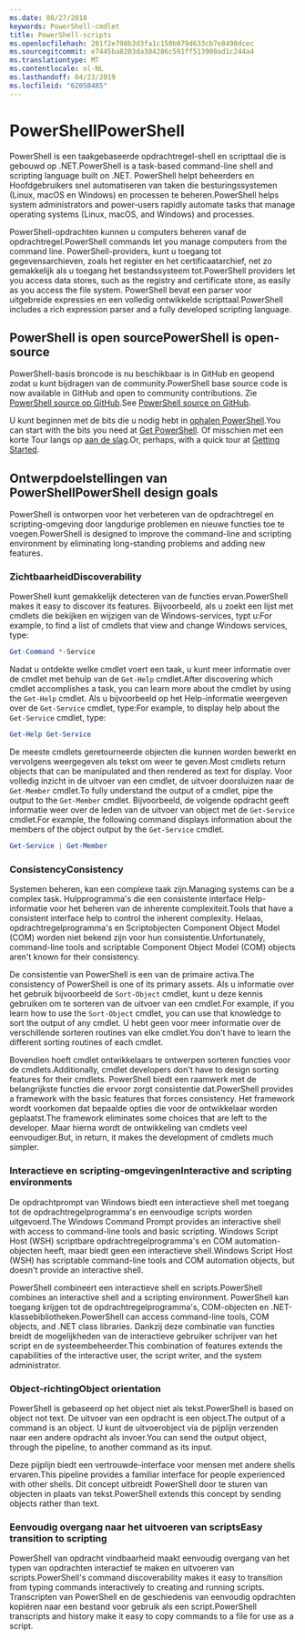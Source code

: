 ```yaml
---
ms.date: 08/27/2018
keywords: PowerShell-cmdlet
title: PowerShell-scripts
ms.openlocfilehash: 281f2e798b3d3fa1c150b079d633cb7e8490dcec
ms.sourcegitcommit: e7445ba8203da304286c591ff513900ad1c244a4
ms.translationtype: MT
ms.contentlocale: nl-NL
ms.lasthandoff: 04/23/2019
ms.locfileid: "62058485"
---
```

# <a name="powershell"></a><span data-ttu-id="9265f-103">PowerShell</span><span class="sxs-lookup"><span data-stu-id="9265f-103">PowerShell</span></span>

<span data-ttu-id="9265f-104">PowerShell is een taakgebaseerde opdrachtregel-shell en scripttaal die is gebouwd op .NET.</span><span class="sxs-lookup"><span data-stu-id="9265f-104">PowerShell is a task-based command-line shell and scripting language built on .NET.</span></span>
<span data-ttu-id="9265f-105">PowerShell helpt beheerders en Hoofdgebruikers snel automatiseren van taken die besturingssystemen (Linux, macOS en Windows) en processen te beheren.</span><span class="sxs-lookup"><span data-stu-id="9265f-105">PowerShell helps system administrators and power-users rapidly automate tasks that manage operating systems (Linux, macOS, and Windows) and processes.</span></span>

<span data-ttu-id="9265f-106">PowerShell-opdrachten kunnen u computers beheren vanaf de opdrachtregel.</span><span class="sxs-lookup"><span data-stu-id="9265f-106">PowerShell commands let you manage computers from the command line.</span></span> <span data-ttu-id="9265f-107">PowerShell-providers, kunt u toegang tot gegevensarchieven, zoals het register en het certificaatarchief, net zo gemakkelijk als u toegang het bestandssysteem tot.</span><span class="sxs-lookup"><span data-stu-id="9265f-107">PowerShell providers let you access data stores, such as the registry and certificate store, as easily as you access the file system.</span></span> <span data-ttu-id="9265f-108">PowerShell bevat een parser voor uitgebreide expressies en een volledig ontwikkelde scripttaal.</span><span class="sxs-lookup"><span data-stu-id="9265f-108">PowerShell includes a rich expression parser and a fully developed scripting language.</span></span>

## <a name="powershell-is-open-source"></a><span data-ttu-id="9265f-109">PowerShell is open source</span><span class="sxs-lookup"><span data-stu-id="9265f-109">PowerShell is open-source</span></span>

<span data-ttu-id="9265f-110">PowerShell-basis broncode is nu beschikbaar is in GitHub en geopend zodat u kunt bijdragen van de community.</span><span class="sxs-lookup"><span data-stu-id="9265f-110">PowerShell base source code is now available in GitHub and open to community contributions.</span></span>
<span data-ttu-id="9265f-111">Zie [PowerShell source op GitHub](https://github.com/powershell/powershell).</span><span class="sxs-lookup"><span data-stu-id="9265f-111">See [PowerShell source on GitHub](https://github.com/powershell/powershell).</span></span>

<span data-ttu-id="9265f-112">U kunt beginnen met de bits die u nodig hebt in [ophalen PowerShell](https://github.com/PowerShell/PowerShell#get-powershell).</span><span class="sxs-lookup"><span data-stu-id="9265f-112">You can start with the bits you need at [Get PowerShell](https://github.com/PowerShell/PowerShell#get-powershell).</span></span>
<span data-ttu-id="9265f-113">Of misschien met een korte Tour langs op [aan de slag](https://github.com/PowerShell/PowerShell/blob/master/docs/learning-powershell).</span><span class="sxs-lookup"><span data-stu-id="9265f-113">Or, perhaps, with a quick tour at [Getting Started](https://github.com/PowerShell/PowerShell/blob/master/docs/learning-powershell).</span></span>

## <a name="powershell-design-goals"></a><span data-ttu-id="9265f-114">Ontwerpdoelstellingen van PowerShell</span><span class="sxs-lookup"><span data-stu-id="9265f-114">PowerShell design goals</span></span>

<span data-ttu-id="9265f-115">PowerShell is ontworpen voor het verbeteren van de opdrachtregel en scripting-omgeving door langdurige problemen en nieuwe functies toe te voegen.</span><span class="sxs-lookup"><span data-stu-id="9265f-115">PowerShell is designed to improve the command-line and scripting environment by eliminating long-standing problems and adding new features.</span></span>

### <a name="discoverability"></a><span data-ttu-id="9265f-116">Zichtbaarheid</span><span class="sxs-lookup"><span data-stu-id="9265f-116">Discoverability</span></span>

<span data-ttu-id="9265f-117">PowerShell kunt gemakkelijk detecteren van de functies ervan.</span><span class="sxs-lookup"><span data-stu-id="9265f-117">PowerShell makes it easy to discover its features.</span></span> <span data-ttu-id="9265f-118">Bijvoorbeeld, als u zoekt een lijst met cmdlets die bekijken en wijzigen van de Windows-services, typt u:</span><span class="sxs-lookup"><span data-stu-id="9265f-118">For example, to find a list of cmdlets that view and change Windows services, type:</span></span>

```powershell
Get-Command *-Service
```

<span data-ttu-id="9265f-119">Nadat u ontdekte welke cmdlet voert een taak, u kunt meer informatie over de cmdlet met behulp van de `Get-Help` cmdlet.</span><span class="sxs-lookup"><span data-stu-id="9265f-119">After discovering which cmdlet accomplishes a task, you can learn more about the cmdlet by using the `Get-Help` cmdlet.</span></span> <span data-ttu-id="9265f-120">Als u bijvoorbeeld op het Help-informatie weergeven over de `Get-Service` cmdlet, type:</span><span class="sxs-lookup"><span data-stu-id="9265f-120">For example, to display help about the `Get-Service` cmdlet, type:</span></span>

```powershell
Get-Help Get-Service
```

<span data-ttu-id="9265f-121">De meeste cmdlets geretourneerde objecten die kunnen worden bewerkt en vervolgens weergegeven als tekst om weer te geven.</span><span class="sxs-lookup"><span data-stu-id="9265f-121">Most cmdlets return objects that can be manipulated and then rendered as text for display.</span></span> <span data-ttu-id="9265f-122">Voor volledig inzicht in de uitvoer van een cmdlet, de uitvoer doorsluizen naar de `Get-Member` cmdlet.</span><span class="sxs-lookup"><span data-stu-id="9265f-122">To fully understand the output of a cmdlet, pipe the output to the `Get-Member` cmdlet.</span></span> <span data-ttu-id="9265f-123">Bijvoorbeeld, de volgende opdracht geeft informatie weer over de leden van de uitvoer van object met de `Get-Service` cmdlet.</span><span class="sxs-lookup"><span data-stu-id="9265f-123">For example, the following command displays information about the members of the object output by the `Get-Service` cmdlet.</span></span>

```powershell
Get-Service | Get-Member
```

### <a name="consistency"></a><span data-ttu-id="9265f-124">Consistency</span><span class="sxs-lookup"><span data-stu-id="9265f-124">Consistency</span></span>

<span data-ttu-id="9265f-125">Systemen beheren, kan een complexe taak zijn.</span><span class="sxs-lookup"><span data-stu-id="9265f-125">Managing systems can be a complex task.</span></span> <span data-ttu-id="9265f-126">Hulpprogramma's die een consistente interface Help-informatie voor het beheren van de inherente complexiteit.</span><span class="sxs-lookup"><span data-stu-id="9265f-126">Tools that have a consistent interface help to control the inherent complexity.</span></span> <span data-ttu-id="9265f-127">Helaas, opdrachtregelprogramma's en Scriptobjecten Component Object Model (COM) worden niet bekend zijn voor hun consistentie.</span><span class="sxs-lookup"><span data-stu-id="9265f-127">Unfortunately, command-line tools and scriptable Component Object Model (COM) objects aren't known for their consistency.</span></span>

<span data-ttu-id="9265f-128">De consistentie van PowerShell is een van de primaire activa.</span><span class="sxs-lookup"><span data-stu-id="9265f-128">The consistency of PowerShell is one of its primary assets.</span></span> <span data-ttu-id="9265f-129">Als u informatie over het gebruik bijvoorbeeld de `Sort-Object` cmdlet, kunt u deze kennis gebruiken om te sorteren van de uitvoer van een cmdlet.</span><span class="sxs-lookup"><span data-stu-id="9265f-129">For example, if you learn how to use the `Sort-Object` cmdlet, you can use that knowledge to sort the output of any cmdlet.</span></span> <span data-ttu-id="9265f-130">U hebt geen voor meer informatie over de verschillende sorteren routines van elke cmdlet.</span><span class="sxs-lookup"><span data-stu-id="9265f-130">You don't have to learn the different sorting routines of each cmdlet.</span></span>

<span data-ttu-id="9265f-131">Bovendien hoeft cmdlet ontwikkelaars te ontwerpen sorteren functies voor de cmdlets.</span><span class="sxs-lookup"><span data-stu-id="9265f-131">Additionally, cmdlet developers don't have to design sorting features for their cmdlets.</span></span> <span data-ttu-id="9265f-132">PowerShell biedt een raamwerk met de belangrijkste functies die ervoor zorgt consistentie dat.</span><span class="sxs-lookup"><span data-stu-id="9265f-132">PowerShell provides a framework with the basic features that forces consistency.</span></span> <span data-ttu-id="9265f-133">Het framework wordt voorkomen dat bepaalde opties die voor de ontwikkelaar worden geplaatst.</span><span class="sxs-lookup"><span data-stu-id="9265f-133">The framework eliminates some choices that are left to the developer.</span></span> <span data-ttu-id="9265f-134">Maar hierna wordt de ontwikkeling van cmdlets veel eenvoudiger.</span><span class="sxs-lookup"><span data-stu-id="9265f-134">But, in return, it makes the development of cmdlets much simpler.</span></span>

### <a name="interactive-and-scripting-environments"></a><span data-ttu-id="9265f-135">Interactieve en scripting-omgevingen</span><span class="sxs-lookup"><span data-stu-id="9265f-135">Interactive and scripting environments</span></span>

<span data-ttu-id="9265f-136">De opdrachtprompt van Windows biedt een interactieve shell met toegang tot de opdrachtregelprogramma's en eenvoudige scripts worden uitgevoerd.</span><span class="sxs-lookup"><span data-stu-id="9265f-136">The Windows Command Prompt provides an interactive shell with access to command-line tools and basic scripting.</span></span> <span data-ttu-id="9265f-137">Windows Script Host (WSH) scriptbare opdrachtregelprogramma's en COM automation-objecten heeft, maar biedt geen een interactieve shell.</span><span class="sxs-lookup"><span data-stu-id="9265f-137">Windows Script Host (WSH) has scriptable command-line tools and COM automation objects, but doesn't provide an interactive shell.</span></span>

<span data-ttu-id="9265f-138">PowerShell combineert een interactieve shell en scripts.</span><span class="sxs-lookup"><span data-stu-id="9265f-138">PowerShell combines an interactive shell and a scripting environment.</span></span> <span data-ttu-id="9265f-139">PowerShell kan toegang krijgen tot de opdrachtregelprogramma's, COM-objecten en .NET-klassebibliotheken.</span><span class="sxs-lookup"><span data-stu-id="9265f-139">PowerShell can access command-line tools, COM objects, and .NET class libraries.</span></span> <span data-ttu-id="9265f-140">Dankzij deze combinatie van functies breidt de mogelijkheden van de interactieve gebruiker schrijver van het script en de systeembeheerder.</span><span class="sxs-lookup"><span data-stu-id="9265f-140">This combination of features extends the capabilities of the interactive user, the script writer, and the system administrator.</span></span>

### <a name="object-orientation"></a><span data-ttu-id="9265f-141">Object-richting</span><span class="sxs-lookup"><span data-stu-id="9265f-141">Object orientation</span></span>

<span data-ttu-id="9265f-142">PowerShell is gebaseerd op het object niet als tekst.</span><span class="sxs-lookup"><span data-stu-id="9265f-142">PowerShell is based on object not text.</span></span> <span data-ttu-id="9265f-143">De uitvoer van een opdracht is een object.</span><span class="sxs-lookup"><span data-stu-id="9265f-143">The output of a command is an object.</span></span> <span data-ttu-id="9265f-144">U kunt de uitvoerobject via de pijplijn verzenden naar een andere opdracht als invoer.</span><span class="sxs-lookup"><span data-stu-id="9265f-144">You can send the output object, through the pipeline, to another command as its input.</span></span>

<span data-ttu-id="9265f-145">Deze pijplijn biedt een vertrouwde-interface voor mensen met andere shells ervaren.</span><span class="sxs-lookup"><span data-stu-id="9265f-145">This pipeline provides a familiar interface for people experienced with other shells.</span></span> <span data-ttu-id="9265f-146">Dit concept uitbreidt PowerShell door te sturen van objecten in plaats van tekst.</span><span class="sxs-lookup"><span data-stu-id="9265f-146">PowerShell extends this concept by sending objects rather than text.</span></span>

### <a name="easy-transition-to-scripting"></a><span data-ttu-id="9265f-147">Eenvoudig overgang naar het uitvoeren van scripts</span><span class="sxs-lookup"><span data-stu-id="9265f-147">Easy transition to scripting</span></span>

<span data-ttu-id="9265f-148">PowerShell van opdracht vindbaarheid maakt eenvoudig overgang van het typen van opdrachten interactief te maken en uitvoeren van scripts.</span><span class="sxs-lookup"><span data-stu-id="9265f-148">PowerShell's command discoverability makes it easy to transition from typing commands interactively to creating and running scripts.</span></span> <span data-ttu-id="9265f-149">Transcripten van PowerShell en de geschiedenis van eenvoudig opdrachten kopiëren naar een bestand voor gebruik als een script.</span><span class="sxs-lookup"><span data-stu-id="9265f-149">PowerShell transcripts and history make it easy to copy commands to a file for use as a script.</span></span>

